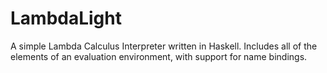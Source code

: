 # LambdaLight
A simple Lambda Calculus Interpreter written in Haskell. Includes all of the elements of an evaluation environment, with support for name bindings.
